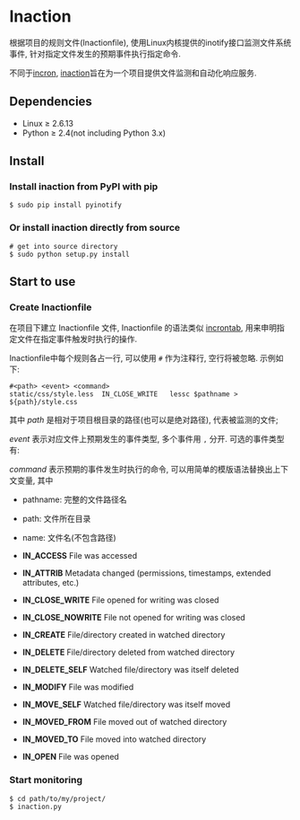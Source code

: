 Inaction
========

根据项目的规则文件(Inactionfile), 使用Linux内核提供的inotify接口监测文件系统事件,
针对指定文件发生的预期事件执行指定命令.

不同于[incron](http://linux.die.net/man/8/incrond),
[inaction](https://github.com/wonderbeyond/inaction)旨在为一个项目提供文件监测和自动化响应服务.

## Dependencies

- Linux ≥ 2.6.13
- Python ≥ 2.4(not including Python 3.x)

## Install

### Install inaction from PyPI with pip

    $ sudo pip install pyinotify

### Or install inaction directly from source

    # get into source directory
    $ sudo python setup.py install

## Start to use

### Create Inactionfile

在项目下建立 Inactionfile 文件, Inactionfile 的语法类似 [incrontab](http://linux.die.net/man/5/incrontab),
用来申明指定文件在指定事件触发时执行的操作.

Inactionfile中每个规则各占一行, 可以使用 `#` 作为注释行, 空行将被忽略.
示例如下:

    #<path> <event> <command>
    static/css/style.less  IN_CLOSE_WRITE   lessc $pathname > ${path}/style.css

其中 *path* 是相对于项目根目录的路径(也可以是绝对路径), 代表被监测的文件;

*event* 表示对应文件上预期发生的事件类型, 多个事件用 `,` 分开.
可选的事件类型有:

*command* 表示预期的事件发生时执行的命令, 可以用简单的模版语法替换出上下文变量, 其中

- pathname: 完整的文件路径名
- path: 文件所在目录
- name: 文件名(不包含路径)

- **IN_ACCESS** File was accessed
- **IN_ATTRIB** Metadata changed (permissions, timestamps, extended attributes, etc.)
- **IN_CLOSE_WRITE** File opened for writing was closed
- **IN_CLOSE_NOWRITE** File not opened for writing was closed
- **IN_CREATE** File/directory created in watched directory
- **IN_DELETE** File/directory deleted from watched directory
- **IN_DELETE_SELF** Watched file/directory was itself deleted
- **IN_MODIFY** File was modified
- **IN_MOVE_SELF** Watched file/directory was itself moved
- **IN_MOVED_FROM** File moved out of watched directory
- **IN_MOVED_TO** File moved into watched directory
- **IN_OPEN** File was opened



### Start monitoring

    $ cd path/to/my/project/
    $ inaction.py
